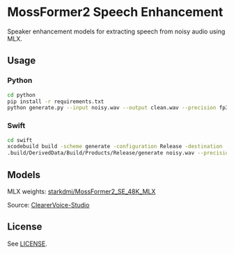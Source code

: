 # MossFormer2 Speech Enhancement

Speaker enhancement models for extracting speech from noisy audio using MLX.

## Usage

### Python

```bash
cd python
pip install -r requirements.txt
python generate.py --input noisy.wav --output clean.wav --precision fp32
```

### Swift

```bash
cd swift
xcodebuild build -scheme generate -configuration Release -destination 'platform=macOS' -derivedDataPath .build/DerivedData -quiet
.build/DerivedData/Build/Products/Release/generate noisy.wav --precision fp32
```

## Models

MLX weights: [starkdmi/MossFormer2_SE_48K_MLX](https://huggingface.co/starkdmi/MossFormer2_SE_48K_MLX)

Source: [ClearerVoice-Studio](https://github.com/modelscope/ClearerVoice-Studio)

## License

See [LICENSE](LICENSE).
